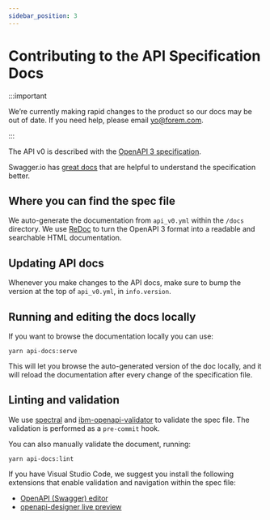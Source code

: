 ```yaml
---
sidebar_position: 3
---
```


# Contributing to the API Specification Docs

:::important

We’re currently making rapid changes to the product so our docs may be out of date. If you need help, please email [yo@forem.com](mailto:yo@forem.com).

:::

The API v0 is described with the [OpenAPI 3 specification](https://spec.openapis.org/oas/v3.0.3).

Swagger.io has
[great docs](https://swagger.io/docs/specification/basic-structure/) that are
helpful to understand the specification better.

## Where you can find the spec file

We auto-generate the documentation from `api_v0.yml` within the `/docs`
directory. We use [ReDoc](https://github.com/Redocly/redoc) to turn the OpenAPI
3 format into a readable and searchable HTML documentation.

## Updating API docs

Whenever you make changes to the API docs, make sure to bump the version at the
top of `api_v0.yml`, in `info.version`.

## Running and editing the docs locally

If you want to browse the documentation locally you can use:

```shell
yarn api-docs:serve
```

This will let you browse the auto-generated version of the doc locally, and it
will reload the documentation after every change of the specification file.

## Linting and validation

We use [spectral](https://github.com/stoplightio/spectral) and
[ibm-openapi-validator](https://github.com/IBM/openapi-validator) to validate
the spec file. The validation is performed as a `pre-commit` hook.

You can also manually validate the document, running:

```shell
yarn api-docs:lint
```

If you have Visual Studio Code, we suggest you install the following extensions
that enable validation and navigation within the spec file:

- [OpenAPI (Swagger) editor](https://marketplace.visualstudio.com/items?itemName=42Crunch.vscode-openapi)
- [openapi-designer live preview](https://marketplace.visualstudio.com/items?itemName=philosowaffle.openapi-designer)
